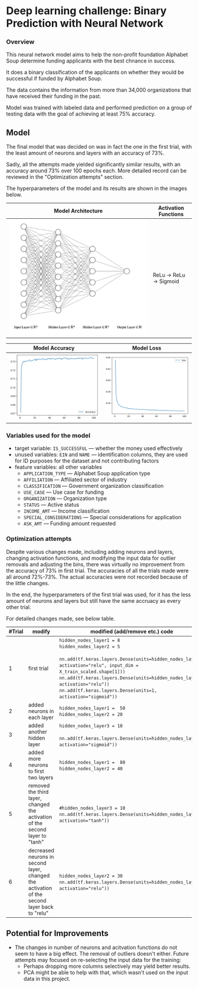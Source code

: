 # Deep learning challenge: Binary Prediction with Neural Network

### Overview
This neural network model aims to help the non-profit foundation Alphabet Soup determine funding applicants with the best chnance in success.

It does a binary classification of the applicants on whether they would be successful if funded by Alphabet Soup. 

The data contains the information from more than 34,000 organizations that have received their funding in the past.

Model was trained with labeled data and performed prediction on a group of testing data with the goal of achieving at least 75% accuracy. 

## Model
The final model that was decided on was in fact the one in the first trial, with the least amount of neurons and layers with an accuracy of 73%.

Sadly, all the attempts made yielded significantly similar results, with an accuracy around 73% over 100 epochs each. More detailed record can be reviewed in the "Optimization attempts" section.

The hyperparameters of the model and its results are shown in the images below.

| Model Architecture | Activation Functions |
|-------|-------|
| ![Model](/images/nn.png) | ReLu → ReLu → Sigmoid |

| Model Accuracy | Model Loss |
|-------|-------|
| ![Model Accuracy](/images/accuracy.png) | ![Model Loss](/images/loss.png) |


### Variables used for the model
- target variable: `IS_SUCCESSFUL` — whether the money used effectively
- unused variables: `EIN` and `NAME` — identification columns, they are used for ID purposes for the dataset and not contributing factors
- feature variables: all other variables 
    - `APPLICATION_TYPE` — Alphabet Soup application type
    - `AFFILIATION` — Affiliated sector of industry
    - `CLASSIFICATION` — Government organization classification
    - `USE_CASE` — Use case for funding
    - `ORGANIZATION` — Organization type
    - `STATUS` — Active status
    - `INCOME_AMT` — Income classification
    - `SPECIAL_CONSIDERATIONS` — Special considerations for application
    - `ASK_AMT` — Funding amount requested


### Optimization attempts
Despite various changes made, including adding neurons and layers, changing activation functions, and modifying the input data for outlier removals and adjusting the bins, there was virtually no improvement from the accuracy of 73% in first trial. The accuracies of all the trials made were all around 72%-73%. The actual accuracies were not recorded because of the little changes.

In the end, the hyperparameters of the first trial was used, for it has the less amount of neurons and layers but still have the same accruacy as every other trial.

For detailed changes made, see below table.

| #Trial | modify | modified (add/remove etc.) code |
|--------|--------|---------|
| 1 | first trial | `hidden_nodes_layer1 = 8`<br>`hidden_nodes_layer2 = 5`<br><br>`nn.add(tf.keras.layers.Dense(units=hidden_nodes_layer1, activation="relu", input_dim = X_train_scaled.shape[1]))`<br>`nn.add(tf.keras.layers.Dense(units=hidden_nodes_layer2, activation="relu"))`<br>`nn.add(tf.keras.layers.Dense(units=1, activation="sigmoid"))` |
| 2 | added neurons in each layer | `hidden_nodes_layer1 =  50`<br>`hidden_nodes_layer2 = 20` |
| 3 | added another hidden layer | `hidden_nodes_layer3 = 10`<br><br>`nn.add(tf.keras.layers.Dense(units=hidden_nodes_layer3, activation="sigmoid"))` |
| 4 | added more neurons to first two layers | `hidden_nodes_layer1 =  80`<br>`hidden_nodes_layer2 = 40 `|
| 5 | removed the third layer, changed the activation of the second layer to "tanh" | `#hidden_nodes_layer3 = 10`<br>`nn.add(tf.keras.layers.Dense(units=hidden_nodes_layer2, activation="tanh"))` |
| 6 | decreased neurons in second layer, changed the activation of the second layer back to "relu" | `hidden_nodes_layer2 = 30`<br>`nn.add(tf.keras.layers.Dense(units=hidden_nodes_layer2, activation="relu"))` |

## Potential for Improvements
- The changes in number of neurons and acitvation functions do not seem to have a big effect. The removal of outliers doesn't either. Future attempts may focused on re-selecting the input data for the training:
    - Perhaps dropping more columns selectively may yield better results.
    - PCA might be able to help with that, which wasn't used on the input data in this project.
